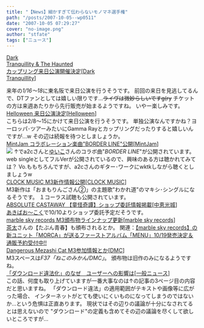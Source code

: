 ```yaml
---
title: "【News】細かすぎて伝わらないモノマネ選手権"
path: "/posts/2007-10-05--wp0511"
date: "2007-10-05 07:29:27"
cover: "no-image.png"
author: "stfate"
tags: ["ニュース"]
---
```


<style type="text/css">
<!--
p {white-space: pre-wrap};
-->
</style>

<a class="topics" href="http://smash-jpn.com/band/2008/01_darktranquillity/index.php" target="_blank">Dark Tranquillity & The Haunted カップリング来日公演開催決定</a><span class="junre">[<a href="http://www.darktranquillity.com/" target="_blank">Dark Tranquillity</a>]</span>
<div class="news">来年の<em>1/16～18</em>に東名阪で来日公演を行うそうです。
前回の来日を見逃してるんで、DTファンとしては嬉しい限りです…<del>ライヴは微妙らしいですg(ry</del>
チケットの方は来週あたりから先行販売が始まるようですね。
いやー楽しみです。</div>
<a class="topics" href="http://www.treasurechest.de/index.php" target="_blank">Helloween 来日公演決定</a><span class="junre">[<a href="http://www.treasurechest.de/index.php" target="_blank">Helloween</a>]</span>
<div class="news">こちらは2/8～15にかけて来日公演を行うそうです。
単独公演なんですかね？ヨーロッパ･ツアーみたいにGamma Rayとカップリングだったりすると嬉しいんですが…w
その辺は続報を待つとしましょうか。</div>
<a class="topics" href="http://www.mintjam.net/" target="_blank">MintJam コラボレーション楽曲"BORDER LINE"公開</a><span class="junre">[<a href="http://www.mintjam.net/" target="_blank">MintJam</a>]</span>
<div class="news"><a href="http://www.edit.ne.jp/~shira/web_single/BORDER_LINE/" target="_blank"><img src="http://stfate.net/img/bl_bn03.jpg" class="image" /></a>
↑でa2cさんと<a href="http://www.edit.ne.jp/~shira/voice.html" target="_blank">ゆいこ</a>さんのコラボ曲"<em>BORDER LINE</em>"が公開されています。
web singleとしてフルVerが公開されているので、興味のある方は聴かれてみては？
Vo.ももちろんですが、a2cさんのギター･ワークにwktkしながら聴くとしましょうw</div>
<a class="topics" href="http://www.clock-music.com/archives/50992012.html" target="_blank">CLOCK MUSIC M3新作情報公開</a><span class="junre">[<a href="http://www.clock-music.com/" target="_blank">CLOCK MUSIC</a>]</span>
<div class="news">M3新作は「おまもりんごさん②」の主題歌"わかれ道"のマキシ･シングルになるそうです。
１コーラス試聴も公開されています。</div>
<a class="topics" href="http://shule-aroon.sakura.ne.jp/dokaikitan/" target="_blank">ABSOLUTE  CASTAWAY 【童怪奇譚】ショップ委託情報掲載</a><span class="junre">[<a href="http://shule-aroon.sakura.ne.jp/" target="_blank">中恵光城</a>]</span>
<div class="news"><a href="http://www.akibaoo.com/" target="_blank">あきばお～こく</a>で10/10よりショップ委託予定だそうです。</div>
<a class="topics" href="http://www.marbleskyrecords.com/" target="_blank">marble sky records M3頒布物ラインナップ更新</a><span class="junre">[<a href="http://www.marbleskyrecords.com/" target="_blank">marble sky records</a>]</span>
<div class="news"><a href="http://chata.moo.jp/" target="_blank">茶太</a>さんの【たぶん青春】も頒布されるとか。
関連：<a href="http://www.toranoana.jp/shop/071019_menu/071019_menu.html" target="_blank">【marble sky records】の新ユニット「MORCA」が送るファーストアルバム「MENU」10/19発売決定＆通販予約受付中!!</a></div>
<a class="topics" href="http://www.komatsuna-ya.com/~nekonomikan/dmc/index.html" target="_blank">Dangerous Mezashi Cat M3参加情報とか</a><span class="junre">[<a href="http://www.komatsuna-ya.com/~nekonomikan/dmc/index.html" target="_blank">DMC</a>]</span>
<div class="news">M3スペースは<em>F37「ねこのみかん/DMC」</em>。
頒布物は旧作のみになるようですね。</div>
<a class="topics" href="http://www.itmedia.co.jp/news/articles/0710/05/news066.html" target="_blank">「ダウンロード違法化」のなぜ　ユーザーへの影響は</a><span class="junre">[<a href="" target="_blank">一般ニュース</a>]</span>
<div class="news">この話、何度も取り上げていますが一番大事なのは↑の記事の3ページ目の内容だと思いますね。
「ダウンロード違法」の適用範囲がテキストや画像等に広がった場合、
インターネットがとても使いにくいものになってしまうのではないか…という危惧は正直あります。
現状ではその辺りの議論が十分になされてるとは思えないので
"ダウンロード"の定義も含めてその辺の議論を尽くして欲しいところですが…</div>
